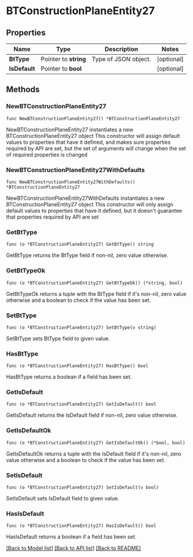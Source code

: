 # BTConstructionPlaneEntity27

## Properties

Name | Type | Description | Notes
------------ | ------------- | ------------- | -------------
**BtType** | Pointer to **string** | Type of JSON object. | [optional] 
**IsDefault** | Pointer to **bool** |  | [optional] 

## Methods

### NewBTConstructionPlaneEntity27

`func NewBTConstructionPlaneEntity27() *BTConstructionPlaneEntity27`

NewBTConstructionPlaneEntity27 instantiates a new BTConstructionPlaneEntity27 object
This constructor will assign default values to properties that have it defined,
and makes sure properties required by API are set, but the set of arguments
will change when the set of required properties is changed

### NewBTConstructionPlaneEntity27WithDefaults

`func NewBTConstructionPlaneEntity27WithDefaults() *BTConstructionPlaneEntity27`

NewBTConstructionPlaneEntity27WithDefaults instantiates a new BTConstructionPlaneEntity27 object
This constructor will only assign default values to properties that have it defined,
but it doesn't guarantee that properties required by API are set

### GetBtType

`func (o *BTConstructionPlaneEntity27) GetBtType() string`

GetBtType returns the BtType field if non-nil, zero value otherwise.

### GetBtTypeOk

`func (o *BTConstructionPlaneEntity27) GetBtTypeOk() (*string, bool)`

GetBtTypeOk returns a tuple with the BtType field if it's non-nil, zero value otherwise
and a boolean to check if the value has been set.

### SetBtType

`func (o *BTConstructionPlaneEntity27) SetBtType(v string)`

SetBtType sets BtType field to given value.

### HasBtType

`func (o *BTConstructionPlaneEntity27) HasBtType() bool`

HasBtType returns a boolean if a field has been set.

### GetIsDefault

`func (o *BTConstructionPlaneEntity27) GetIsDefault() bool`

GetIsDefault returns the IsDefault field if non-nil, zero value otherwise.

### GetIsDefaultOk

`func (o *BTConstructionPlaneEntity27) GetIsDefaultOk() (*bool, bool)`

GetIsDefaultOk returns a tuple with the IsDefault field if it's non-nil, zero value otherwise
and a boolean to check if the value has been set.

### SetIsDefault

`func (o *BTConstructionPlaneEntity27) SetIsDefault(v bool)`

SetIsDefault sets IsDefault field to given value.

### HasIsDefault

`func (o *BTConstructionPlaneEntity27) HasIsDefault() bool`

HasIsDefault returns a boolean if a field has been set.


[[Back to Model list]](../README.md#documentation-for-models) [[Back to API list]](../README.md#documentation-for-api-endpoints) [[Back to README]](../README.md)


